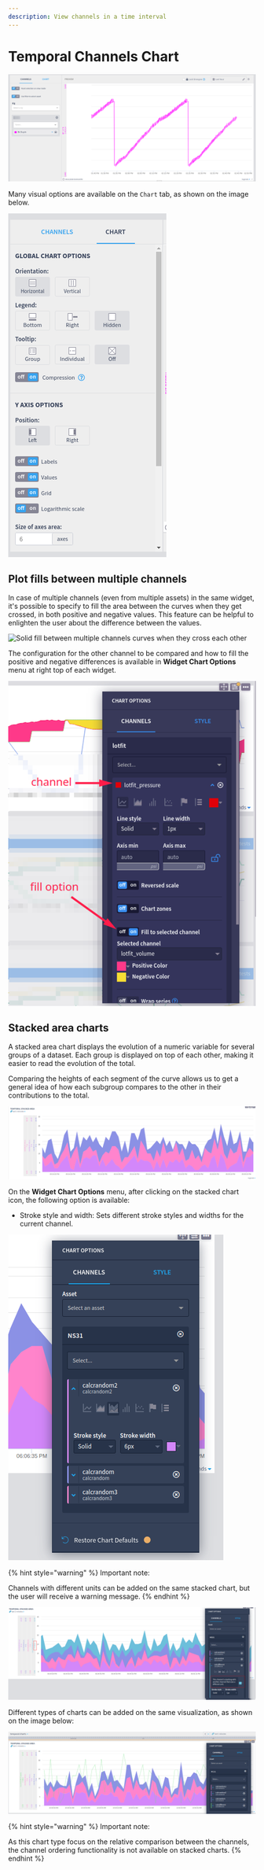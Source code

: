 ```yaml
---
description: View channels in a time interval
---
```


# Temporal Channels Chart

![Example of a temporal chart](<../../../.gitbook/assets/image (190).png>)

Many visual options are available on the `Chart` tab, as shown on the image below.

![Example of chart configuration](<../../../.gitbook/assets/image (431).png>)

## Plot fills between multiple channels

In case of multiple channels (even from multiple assets) in the same widget, it's possible to specify to fill the area between the curves when they get crossed, in both positive and negative values. This feature can be helpful to enlighten the user about the difference between the values.

![Solid fill between multiple channels curves when they cross each other](https://gblobscdn.gitbook.com/assets%2F-Lno5CP\_Y4IUtBWLlJZl%2F-MhaV1fVYUIkDpTv0uqa%2F-MhaYyG42cSMX\_0Ny\_we%2Fimage.png?alt=media\&token=97fdcf6c-465f-40ac-b8ff-243fa2629a59)

The configuration for the other channel to be compared and how to fill the positive and negative differences is available in **Widget Chart Options** menu at right top of each widget.

![](<../../../.gitbook/assets/image (407).png>)

## Stacked area charts

A stacked area chart displays the evolution of a numeric variable for several groups of a dataset. Each group is displayed on top of each other, making it easier to read the evolution of the total.

Comparing the heights of each segment of the curve allows us to get a general idea of how each subgroup compares to the other in their contributions to the total.

![Example of a stacked area chart](<../../../.gitbook/assets/image (261).png>)

On the **Widget Chart Options** menu, after clicking on the stacked chart icon, the following option is available:

* Stroke style and width: Sets different stroke styles and widths for the current channel.

![Chart type option menu](<../../../.gitbook/assets/image (70).png>)

{% hint style="warning" %}
Important note:

Channels with different units can be added on the same stacked chart, but the user will receive a warning message.
{% endhint %}

![Warning message](<../../../.gitbook/assets/image (345).png>)

Different types of charts can be added on the same visualization, as shown on the image below:

![Stacked charts + line chart](<../../../.gitbook/assets/image (286).png>)

{% hint style="warning" %}
Important note:

As this chart type focus on the relative comparison between the channels, the channel ordering functionality is not available on stacked charts.
{% endhint %}
